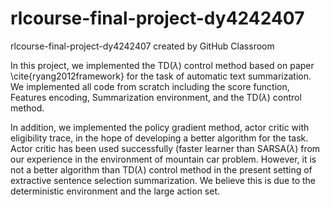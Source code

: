 # rlcourse-final-project-dy4242407
rlcourse-final-project-dy4242407 created by GitHub Classroom


In this project, we implemented the TD($\lambda$) control method based on paper \cite{ryang2012framework} for the task of automatic text summarization. We implemented all code from scratch including the score function, Features encoding, Summarization environment, and the TD($\lambda$) control method. 

In addition, we implemented the policy gradient method, actor critic with eligibility trace, in the hope of developing a better algorithm for the task. Actor critic has been used successfully (faster learner than SARSA($\lambda$) from our experience in the environment of mountain car problem. However, it is not a better algorithm than TD($\lambda$) control method in the present setting of extractive sentence selection summarization. 
We believe this is due to the deterministic environment  and the large action set.

